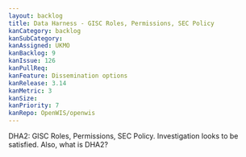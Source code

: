 ```yaml
---
layout: backlog
title: Data Harness - GISC Roles, Permissions, SEC Policy
kanCategory: backlog
kanSubCategory:
kanAssigned: UKMO
kanBacklog: 9
kanIssue: 126
kanPullReq:
kanFeature: Dissemination options
kanRelease: 3.14
kanMetric: 3
kanSize:
kanPriority: 7
kanRepo: OpenWIS/openwis
---
```

DHA2: GISC Roles, Permissions, SEC Policy. Investigation looks to be satisfied. Also, what is DHA2?
